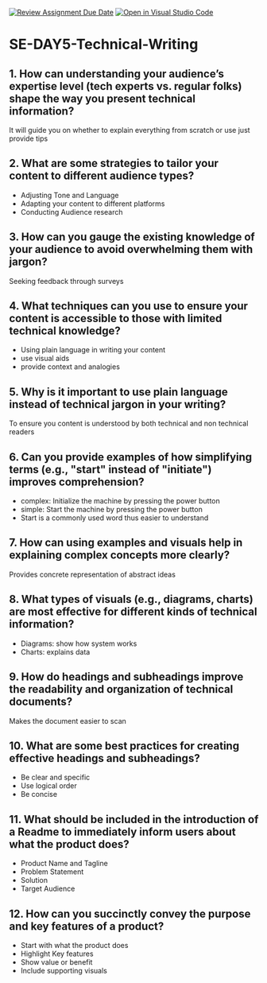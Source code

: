 [![Review Assignment Due Date](https://classroom.github.com/assets/deadline-readme-button-22041afd0340ce965d47ae6ef1cefeee28c7c493a6346c4f15d667ab976d596c.svg)](https://classroom.github.com/a/zsAR-pyY)
[![Open in Visual Studio Code](https://classroom.github.com/assets/open-in-vscode-2e0aaae1b6195c2367325f4f02e2d04e9abb55f0b24a779b69b11b9e10269abc.svg)](https://classroom.github.com/online_ide?assignment_repo_id=17688012&assignment_repo_type=AssignmentRepo)
# SE-DAY5-Technical-Writing
## 1. How can understanding your audience’s expertise level (tech experts vs. regular folks) shape the way you present technical information?
It will guide you on whether to explain everything from scratch or use just provide tips
## 2. What are some strategies to tailor your content to different audience types?
- Adjusting Tone and Language
- Adapting your content to different platforms
- Conducting Audience research
## 3. How can you gauge the existing knowledge of your audience to avoid overwhelming them with jargon?
Seeking feedback through surveys
## 4. What techniques can you use to ensure your content is accessible to those with limited technical knowledge?
- Using plain language in writing your content
- use visual aids
- provide context and analogies
## 5. Why is it important to use plain language instead of technical jargon in your writing?
To ensure you content is understood by both technical and non technical readers
## 6. Can you provide examples of how simplifying terms (e.g., "start" instead of "initiate") improves comprehension?
- complex: Initialize the machine by pressing the power button
- simple: Start the machine by pressing the power button
- Start is a commonly used word thus easier to understand
## 7. How can using examples and visuals help in explaining complex concepts more clearly?
Provides concrete representation of abstract ideas
## 8. What types of visuals (e.g., diagrams, charts) are most effective for different kinds of technical information?
- Diagrams: show how system works
- Charts: explains data
## 9. How do headings and subheadings improve the readability and organization of technical documents?
Makes the document easier to scan
## 10. What are some best practices for creating effective headings and subheadings?
- Be clear and specific
- Use logical order
- Be concise
## 11. What should be included in the introduction of a Readme to immediately inform users about what the product does?
- Product Name and Tagline
- Problem Statement
- Solution
- Target Audience
## 12. How can you succinctly convey the purpose and key features of a product?
- Start with what the product does
- Highlight Key features
- Show value or benefit
- Include supporting visuals
